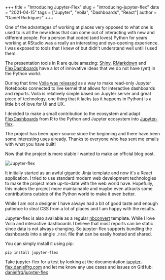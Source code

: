 +++
title = "Introducing Jupyter-Flex"
slug = "introducing-jupyter-flex"
date = "2021-04-15"
tags = ["Jupyter", "Voila", "Dashboards", "React"]
author = "Daniel Rodriguez"
+++

One of the advantages of working at places very opposed to what one is used to is all the
new ideas that can come out of interacting with new and different people.
For a person that coded (and loves) Python for years working at RStudio was a really
an interesting and eye-opening experience.
I was exposed to tools that I knew of but didn't understand well until I used them.

The presentation tools in R are quite amazing: [Shiny](https://shiny.rstudio.com/), [RMarkdown](http://rmarkdown.rstudio.com/) and [FlexDashboards](https://rmarkdown.rstudio.com/flexdashboard/)
have a lot of innovative ideas that we do not have (yet) in the Python world.

During that time [Voila was released](https://blog.jupyter.org/and-voil%C3%A0-f6a2c08a4a93?gi=af687f95c2d6)
as a way to make read-only Jupyter Notebooks connected to live kernel that allows for
interactive dashboards and reports.
Voila is relatively simple based on Jupyter server and great piece of technology, one thing that it lacks
(as it happens in Python) is a little bit of love for UI and UX.

I decided to make a small contribution to the ecosystem and adapt
[FlexDashboards](https://rmarkdown.rstudio.com/flexdashboard/) from R
to the Python and Jupyter ecosystem into [Jupyter-flex](https://jupyter-flex.danielfrg.com/).

The project has been open-source since the beginning and there have been some interesting uses already.
Thanks to everyone who has sent me emails with what you have built!

Now that the project is more stable I wanted to make an official blog post.

![Jupyter-flex](/images/jupyter-flex.png)

It initially started as an awful gigantic Jinja template and now it's a React application.
I tried to use standard modern web development technologies to make the project
more up-to-date with the web world have. Hopefully, this makes the project more maintainable and
maybe even attracts some contributions outside of the Python world to make it even better.

While I am not a designer I have always had a bit of good taste
and enough patience to steal CSS from a lot of places and I am happy with the results.

Jupyter-flex is also available as a regular [nbconvert](https://nbconvert.readthedocs.io/en/latest/)
template. While I love Voila and interactive dashboards I believe that most
reports can be static since data is not always changing.
So jupyter-flex supports bundling the dashboards into a single `.html` file that can be easily hosted and shared.

You can simply install it using pip:

```
pip install jupyter-flex
```

Take jupyter-flex for a test by looking at the documentation [jupyter-flex.danielfrg.com](https://jupyter-flex.danielfrg.com/)
and let me know any use cases and issues on GitHub: [danielfrg/jupyter-flex](https://github.com/danielfrg/jupyter-flex)
